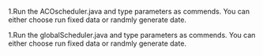 1.Run the ACOscheduler.java and type parameters as commends.
You can either choose run fixed data or randmly generate date.

1.Run the globalScheduler.java and type parameters as commends.
You can either choose run fixed data or randmly generate date.
